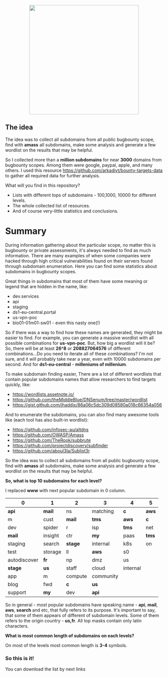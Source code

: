 <p align="center">
  <img src="https://github.com/zzzteph/substats/blob/main/logo.png?raw=true"  height="350">
</p>


## The idea

The idea was to collect all subdomains from all public bugbounty scope, find with **amass** all subdomains, make some analysis and generate a few wordlist on the results that may be helpful.

So I collected more than a **million subdomains** for near **3000** domains from bugbounty scopes. Among them were google, paypal, apple, and many others. 
I used this resource https://github.com/arkadiyt/bounty-targets-data to gather all required data for further analysis.

What will you find in this repository?

- Lists with different tops of subdomains - 100,1000, 10000 for different levels.
- The whole collected list of resources.
- And of course very-little statistics and conclusions.

# Summary 

During information gathering about the particular scope, no matter this is bugbounty or private assessments, it's always needed to find as much information. There are many examples of when some companies were hacked through high critical vulnerabilities found on their servers found through subdomain enumeration. Here you can find some statistics about subdomains in bugbounty scopes. 

Great things in subdomains that most of them have some meaning or legend that are hidden in the name, like:
- dev.services
- api
- staging
- ds1-eu-central.portal
- us-vpn-poc
- blo01-01m01-sw01 - even this nasty one(!)

So if there was a way to find how these names are generated, they might be easier to find. 
For example, you can generate a massive wordlist with all possible combinations for **us-vpn-poc**. But, how big a wordlist will it be? So, there will be at least **26^8** or **208827064576** of different combinations...Do you need to iterate all of these combinations? I'm not sure, and it will probably take near a year, even with 10000 subdomains per second.
And for **ds1-eu-central** - **milleniums of millenium**. 

To make subdomain finding easier, There are a lot of different wordlists that contain popular subdomains names that allow researchers to find targets quickly, like:
- https://wordlists.assetnote.io/
- https://github.com/theMiddleBlue/DNSenum/tree/master/wordlist
- https://gist.github.com/jhaddix/86a06c5dc309d08580a018c66354a056

And to enumerate the subdomains, you can also find many awesome tools like (each tool has also built-in wordlist):
- https://github.com/infosec-au/altdns
- https://github.com/OWASP/Amass
- https://github.com/TheRook/subbrute
- https://github.com/projectdiscovery/subfinder
- https://github.com/aboul3la/Sublist3r

So the idea was to collect all subdomains from all public bugbounty scope, find with **amass** all subdomains, make some analysis and generate a few wordlist on the results that may be helpful.


**So, what is top 10 subdomains for each level?**

I replaced **www** with next popular subdomain in 0 column.  

|0|1|2|3|4|5|
|---|---|---|---|---|---|
|**api**|**mail**|ns|matching|**c**|**aws**| 
|m|cust|**mail**|**tms**|**aws**|**c**|
|dev|spider|r|isp|**tms**|net|
|**mail**|insight|ctr|**my**|paas|**tms**|
|staging|search|**stage**|internal|k8s|on|
|test|storage|ll|**aws**|s0|   |
|autodiscover|**fr**|np|dmz|us|   |
|**stage**|**us**|staff|cloud|internal|   |
|app|m| compute|community|   |   |
|blog|fwd|**c**|**us**|   |   |
|support|**my**|dev|**api**|   |   |

So in general - most popular subdomains have speaking name - **api**, **mail**, **aws**, **search** and etc, that fully refers to its purpose. It's important to say, that some of them appears of different of subdomain levels. Some of them refers to the origin country - **us,fr**.
All top masks contain only latin characters.

**What is most common length of subdomains on each levels?**

On most of the levels most common length is **3-4** symbols.


### So this is it!

You can download the list by next links



